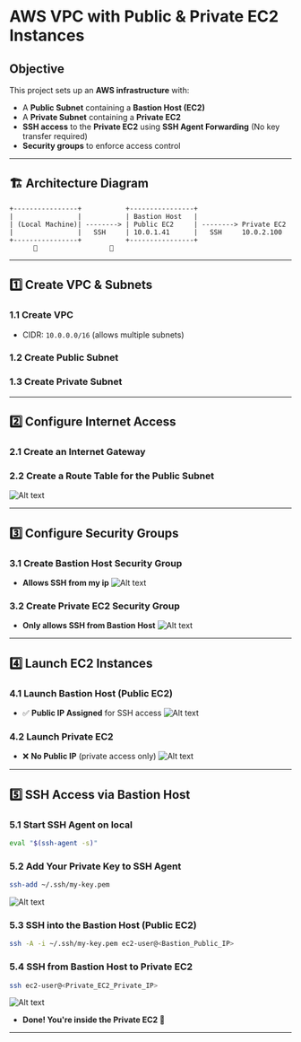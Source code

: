 # AWS VPC with Public & Private EC2 Instances

##  Objective
This project sets up an **AWS infrastructure** with:
- A **Public Subnet** containing a **Bastion Host (EC2)**
- A **Private Subnet** containing a **Private EC2**
- **SSH access** to the **Private EC2** using **SSH Agent Forwarding** (No key transfer required)
- **Security groups** to enforce access control

---

## 🏗 Architecture Diagram
```
+----------------+           +----------------+
|                |           | Bastion Host   |
| (Local Machine)| --------> | Public EC2     | --------> Private EC2
|                |   SSH     | 10.0.1.41      |   SSH     10.0.2.100
+----------------+           +----------------+
      🔑                  🔑
```

---

## **1️⃣ Create VPC & Subnets**
### **1.1 Create VPC**
- CIDR: `10.0.0.0/16` (allows multiple subnets)
### **1.2 Create Public Subnet**
### **1.3 Create Private Subnet**

---

## **2️⃣ Configure Internet Access**
### **2.1 Create an Internet Gateway**
### **2.2 Create a Route Table for the Public Subnet**

![Alt text](Screen1.png)

---

## **3️⃣ Configure Security Groups**
### **3.1 Create Bastion Host Security Group**

- **Allows SSH from my ip**
![Alt text](Screen2.png)

### **3.2 Create Private EC2 Security Group**

- **Only allows SSH from Bastion Host**
![Alt text](Screen3.png)

---

## **4️⃣ Launch EC2 Instances**
### **4.1 Launch Bastion Host (Public EC2)**

- ✅ **Public IP Assigned** for SSH access
![Alt text](Screen4.png)


### **4.2 Launch Private EC2**

- ❌ **No Public IP** (private access only)
![Alt text](Screen5.png)

---

## **5️⃣ SSH Access via Bastion Host**
### **5.1 Start SSH Agent on local**
```sh
eval "$(ssh-agent -s)"
```

### **5.2 Add Your Private Key to SSH Agent**
```sh
ssh-add ~/.ssh/my-key.pem
```
![Alt text](Screen6.png)

### **5.3 SSH into the Bastion Host (Public EC2)**
```sh
ssh -A -i ~/.ssh/my-key.pem ec2-user@<Bastion_Public_IP>
```

### **5.4 SSH from Bastion Host to Private EC2**
```sh
ssh ec2-user@<Private_EC2_Private_IP>
```
![Alt text](Screen7.png)

- **Done! You're inside the Private EC2 🚀**


---


